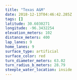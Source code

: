 ```yaml
---
title: "Texas A&M"
date: 2018-12-13T04:46:42.285Z
tags: []
latitude: 30.6030271
longitude: -96.3432254
elevation_meters: 102
distance_meters: 400
lap_lanes: 9
home_lanes: 9
surface_type: artificial
surface_color: red
turn_diameter_meters: 63.02
turn_radius_b_meters: 28.79
steeple_water_location: inside
---
```


